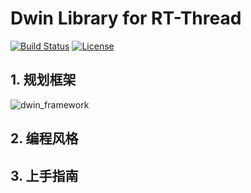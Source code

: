 # Dwin Library for RT-Thread # 

[![Build Status](https://travis-ci.org/liu2guang/dwin.svg?branch=v2.x.x)](https://travis-ci.org/liu2guang/dwin)
[![License](https://img.shields.io/apm/l/vim-mode.svg)](https://github.com/liu2guang/dwin/blob/master/LICENSE)

## 1. 规划框架  

![dwin_framework](https://i.imgur.com/nl9aO33.png)

## 2. 编程风格 
## 3. 上手指南